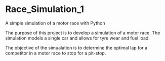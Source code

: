 # Race_Simulation_1
 A simple simulation of a motor race with Python

The purpose of this project is to develop a simulation of a motor race. The simulation models a single car and allows for tyre wear and fuel load.

The objective of the simualation is to determine the optimal lap for a competitor in a motor race to stop for a pit-stop.


